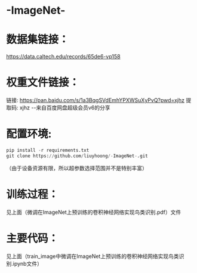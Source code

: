 # -ImageNet-


数据集链接：
=
https://data.caltech.edu/records/65de6-vp158



权重文件链接：
=
链接: https://pan.baidu.com/s/1a3BqgSVdEmhYPXWSuXyPvQ?pwd=xjhz 提取码: xjhz 
--来自百度网盘超级会员v6的分享


配置环境:
=

```Python
pip install -r requirements.txt
git clone https://github.com/liuyhoong/-ImageNet-.git
```


（由于设备资源有限，所以超参数选择范围并不是特别丰富）

训练过程：
=
见上面（微调在ImageNet上预训练的卷积神经网络实现鸟类识别.pdf）文件

主要代码：
=
见上面（train_image中微调在ImageNet上预训练的卷积神经网络实现鸟类识别.ipynb文件）






